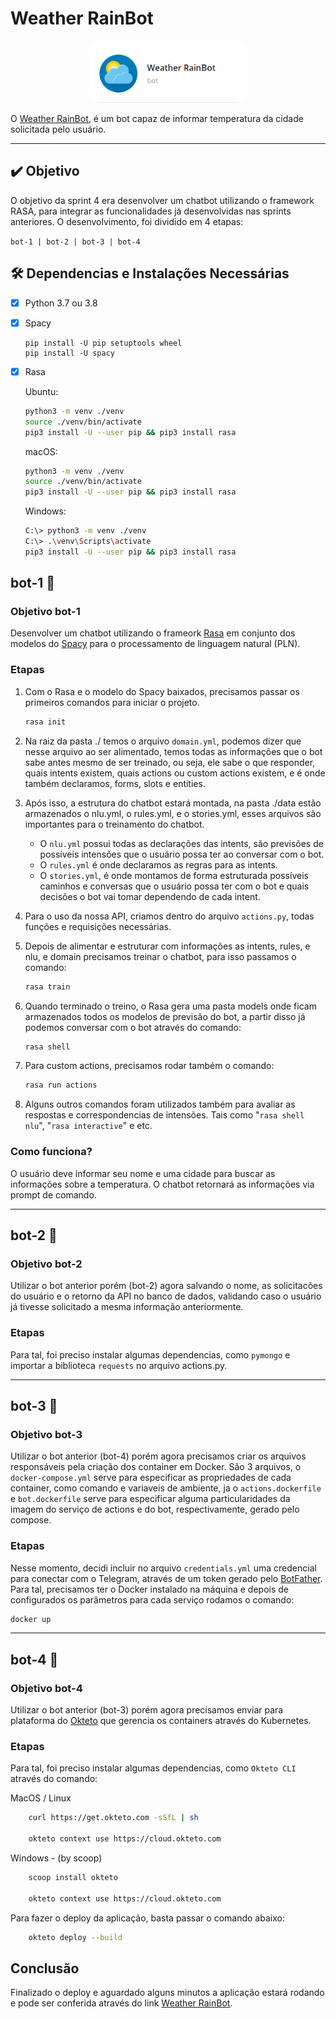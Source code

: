 # Weather RainBot
<p align="center">
<img src="./src/banner.png" style="border-radius: 15px" width="250px">
</p>

O [Weather RainBot](https://t.me/RasaRainBot), é um bot capaz de informar temperatura da cidade solicitada pelo usuário.

---
## ✔️ Objetivo

O objetivo da sprint 4 era desenvolver um chatbot utilizando o framework RASA, para integrar as funcionalidades já desenvolvidas nas sprints anteriores. O desenvolvimento, foi dividido em 4 etapas:

```bot-1 | bot-2 | bot-3 | bot-4```


## 🛠 Dependencias e Instalações Necessárias


- [x] Python 3.7 ou 3.8

- [x] Spacy
    ```
    pip install -U pip setuptools wheel
    pip install -U spacy
    ```
- [x] Rasa

    Ubuntu:
    ```sh
    python3 -m venv ./venv
    source ./venv/bin/activate
    pip3 install -U --user pip && pip3 install rasa
    ```
    macOS:
    ```sh
    python3 -m venv ./venv
    source ./venv/bin/activate
    pip3 install -U --user pip && pip3 install rasa
    ```
    Windows:
    ```sh
    C:\> python3 -m venv ./venv
    C:\> .\venv\Scripts\activate
    pip3 install -U --user pip && pip3 install rasa
    ```

## bot-1 🤖
### Objetivo bot-1
Desenvolver um chatbot utilizando o frameork [Rasa](https://rasa.com/) em conjunto dos modelos do [Spacy](https://spacy.io/) para o processamento de linguagem natural (PLN).
### Etapas
1. Com o Rasa e o modelo do Spacy baixados, precisamos passar os primeiros comandos para iniciar o projeto.

    ```python
    rasa init
    ```
2. Na raiz da pasta ./ temos o arquivo `domain.yml`, podemos dizer que nesse arquivo ao ser alimentado, temos todas as informações que o bot sabe antes mesmo de ser treinado, ou seja, ele sabe o que responder, quais intents existem, quais actions ou custom actions existem, e é onde também declaramos, forms, slots e entities.

3. Após isso, a estrutura do chatbot estará montada, na pasta ./data estão armazenados o nlu.yml, o rules.yml, e o stories.yml, esses arquivos são importantes para o treinamento do chatbot.
    + O `nlu.yml` possui todas as declarações das intents, são previsões de possíveis intensões que o usuário possa ter ao conversar com o bot.
    + O `rules.yml` é onde declaramos as regras para as intents.
    + O `stories.yml`, é onde montamos de forma estruturada possíveis caminhos e conversas que o usuário possa ter com o bot e quais decisões o bot vai tomar dependendo de cada intent.
4. Para o uso da nossa API, criamos dentro do arquivo `actions.py`, todas funções e requisições necessárias.

5. Depois de alimentar e estruturar com informações as intents, rules, e nlu, e domain precisamos treinar o chatbot, para isso passamos o comando:
     ```python
    rasa train
    ```
6. Quando terminado o treino, o Rasa gera uma pasta models onde ficam armazenados todos os modelos de previsão do bot, a partir disso já podemos conversar com o bot através do comando:
     ```python
    rasa shell
    ```
7. Para custom actions, precisamos rodar também o comando:
     ```python
    rasa run actions
    ```
8. Alguns outros comandos foram utilizados também para avaliar as respostas e correspondencias de intensões. Tais como "`rasa shell nlu`", "`rasa interactive`" e etc.

### Como funciona?
O usuário deve informar seu nome e uma cidade para buscar as informações sobre a temperatura. O chatbot retornará as informações via prompt de comando.

---
## bot-2 🤖
### Objetivo bot-2
Utilizar o bot anterior porém (bot-2) agora salvando o nome, as solicitacões do usuário e o retorno da API no banco de dados, validando caso o usuário já tivesse solicitado a mesma informação anteriormente.
### Etapas
Para tal, foi preciso instalar algumas dependencias, como `pymongo` e importar a biblioteca `requests` no arquivo actions.py.

---
## bot-3 🤖
### Objetivo bot-3
Utilizar o bot anterior (bot-4) porém agora precisamos criar os arquivos responsáveis pela criação dos container em Docker. São 3 arquivos, o `docker-compose.yml` serve para especificar as propriedades de cada container, como comando e variaveis de ambiente, ja o `actions.dockerfile` e `bot.dockerfile` serve para especificar alguma particularidades da imagem do serviço de actions e do bot, respectivamente, gerado pelo compose.


### Etapas
Nesse momento, decidi incluir no arquivo `credentials.yml` uma credencial para conectar com o Telegram, através de um token gerado pelo [BotFather](https://t.me/botfather).
Para tal, precisamos ter o Docker instalado na máquina e depois de configurados os parâmetros para cada serviço rodamos o comando:
```python
docker up
```
---
## bot-4 🤖
### Objetivo bot-4
Utilizar o bot anterior (bot-3) porém agora precisamos enviar para plataforma do [Okteto](https://www.okteto.com/) que gerencia os containers através do Kubernetes.
### Etapas
Para tal, foi preciso instalar algumas dependencias, como `Okteto CLI` através do comando:

MacOS / Linux
```sh
    curl https://get.okteto.com -sSfL | sh

    okteto context use https://cloud.okteto.com
```
Windows - (by scoop)
```sh
    scoop install okteto

    okteto context use https://cloud.okteto.com
```

Para fazer o deploy da aplicação, basta passar o comando abaixo:
```sh
    okteto deploy --build
```
## Conclusão
Finalizado o deploy e aguardado alguns minutos a aplicação estará rodando e pode ser conferida através do link [Weather RainBot](https://t.me/RasaRainBot).